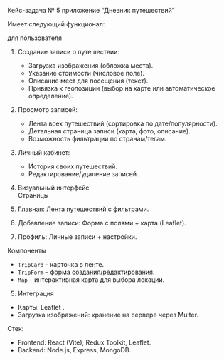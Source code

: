 Кейс-задача № 5
приложение “Дневник путешествий”

Имеет следующий функционал:

для пользователя  
1. Создание записи о путешествии:  
   - Загрузка изображения (обложка места).  
   - Указание стоимости (числовое поле).  
   - Описание мест для посещения (текст).  
   - Привязка к геопозиции (выбор на карте или автоматическое определение).  

2. Просмотр записей:  
   - Лента всех путешествий (сортировка по дате/популярности).  
   - Детальная страница записи (карта, фото, описание).  
   - Возможность фильтрации по странам/тегам.  

3. Личный кабинет:  
   - История своих путешествий.  
   - Редактирование/удаление записей.  

  4. Визуальный интерфейс  
Страницы  
1. Главная: Лента путешествий с фильтрами.  
2. Добавление записи: Форма с полями + карта (Leaflet).  
3. Профиль: Личные записи + настройки.  

Компоненты  
- `TripCard` – карточка в ленте.  
- `TripForm` – форма создания/редактирования.  
- `Map` – интерактивная карта для выбора локации.  

 5. Интеграция  
- Карты: Leaflet .  
- Загрузка изображений: хранение на сервере через Multer.  

Стек:  
- Frontend: React (Vite), Redux Toolkit, Leaflet.  
- Backend: Node.js, Express, MongoDB.
